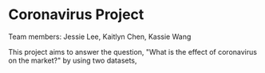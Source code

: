 # Coronavirus Project 

Team members: Jessie Lee, Kaitlyn Chen, Kassie Wang

This project aims to answer the question,  "What is the effect of coronavirus on the market?" by using two datasets, 


